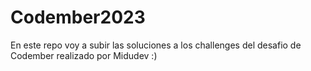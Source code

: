 # Codember2023
En este repo voy a subir las soluciones a los challenges del desafio de Codember realizado por Midudev :)
